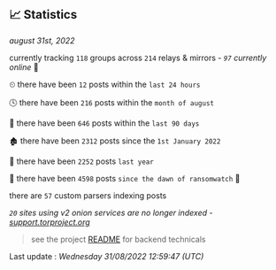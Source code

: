 
## 📈 Statistics
_august 31st, 2022_

currently tracking `118` groups across `214` relays & mirrors - _`97` currently online_ 📡

⏲ there have been `12` posts within the `last 24 hours`

🕓 there have been `216` posts within the `month of august`

📅 there have been `646` posts within the `last 90 days`

🏚 there have been `2312` posts since the `1st January 2022`

🚀 there have been `2252` posts `last year`

🦕 there have been `4598` posts `since the dawn of ransomwatch` 🐣

there are `57` custom parsers indexing posts

_`20` sites using v2 onion services are no longer indexed - [support.torproject.org](https://support.torproject.org/onionservices/v2-deprecation/)_

> see the project [README](https://github.com/jmousqueton/ransomwatch#readme) for backend technicals



Last update : _Wednesday 31/08/2022 12:59:47 (UTC)_

